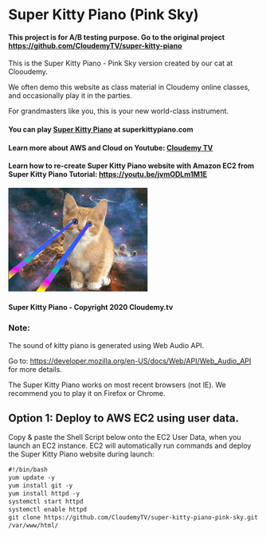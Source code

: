 # Super Kitty Piano (Pink Sky) 

#### This project is for A/B testing purpose. Go to the original project https://github.com/CloudemyTV/super-kitty-piano

This is the Super Kitty Piano - Pink Sky version created by our cat at Clooudemy. 

We often demo this website as class material in Cloudemy online classes, and occasionally play it in the parties.

For grandmasters like you, this is your new world-class instrument. 

#### You can play [Super Kitty Piano](http://superkittypiano.com) at superkittypiano.com


#### Learn more about AWS and Cloud on Youtube: [Cloudemy TV](https://www.youtube.com/channel/UCdXmWoEclT5ukHG2qF7N2Dg)


#### Learn how to re-create Super Kitty Piano website with Amazon EC2 from Super Kitty Piano Tutorial: https://youtu.be/jvmODLm1M1E


![Super Kitty](/images/super-kitty.gif)


#### Super Kitty Piano - Copyright 2020 Cloudemy.tv



### Note:

The sound of kitty piano is generated using Web Audio API.

Go to: https://developer.mozilla.org/en-US/docs/Web/API/Web_Audio_API for more details.

The Super Kitty Piano works on most recent browsers (not IE). We recommend you to play it on Firefox or Chrome.



## Option 1: Deploy to AWS EC2 using user data.

Copy & paste the Shell Script below onto the EC2 User Data, when you launch an EC2 instance. EC2 will automatically run commands and deploy the Super Kitty Piano website during launch:

    #!/bin/bash
    yum update -y
    yum install git -y
    yum install httpd -y
    systemctl start httpd
    systemctl enable httpd
    git clone https://github.com/CloudemyTV/super-kitty-piano-pink-sky.git /var/www/html/
    
